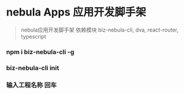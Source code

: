 
# nebula Apps 应用开发脚手架

> nebula应用开发脚手架
> 依赖模块 biz-nebula-cli, dva, react-router, typescript
> 
>
### npm i biz-nebula-cli -g
### biz-nebula-cli init
### 输入工程名称 回车
